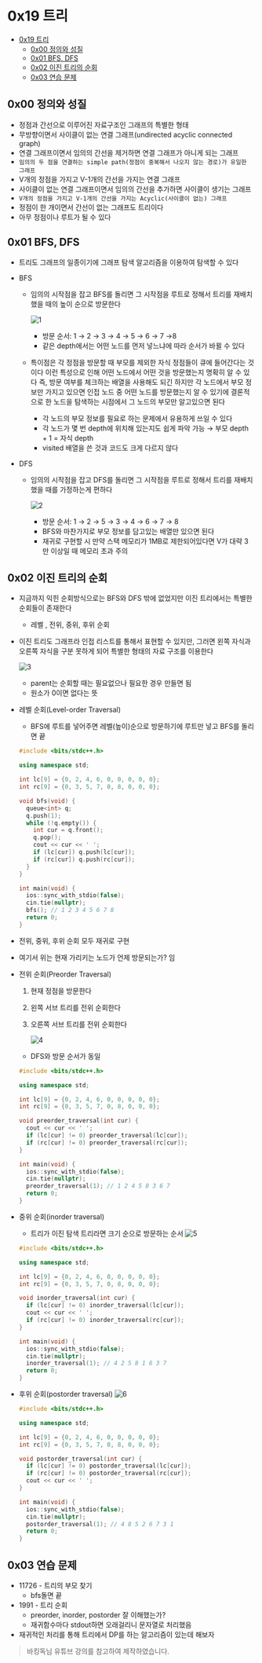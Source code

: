 # 0x19 트리

<!--ts-->

- [0x19 트리](#0x19-트리)
  - [0x00 정의와 성질](#0x00-정의와-성질)
  - [0x01 BFS, DFS](#0x01-bfs-dfs)
  - [0x02 이진 트리의 순회](#0x02-이진-트리의-순회)
  - [0x03 연습 문제](#0x03-연습-문제)

<!-- Created by https://github.com/ekalinin/github-markdown-toc -->
<!-- Added by: sungminyou, at: 2022년 7월 19일 화요일 13시 05분 34초 KST -->

<!--te-->

## 0x00 정의와 성질

- 정점과 간선으로 이루어진 자료구조인 그래프의 특별한 형태
- 무방향이면서 사이클이 없는 연결 그래프(undirected acyclic connected graph)
- 연결 그래프이면서 임의의 간선을 제거하면 연결 그래프가 아니게 되는 그래프
- `임의의 두 점을 연결하는 simple path(정점이 중복해서 나오지 않는 경로)가 유일한 그래프`
- V개의 정점을 가지고 V-1개의 간선을 가지는 연결 그래프
- 사이클이 없는 연결 그래프이면서 임의의 간선을 추가하면 사이클이 생기는 그래프
- `V개의 정점을 가지고 V-1개의 간선을 가지는 Acyclic(사이클이 없는) 그래프`
- 정점이 한 개이면서 간선이 없는 그래프도 트리이다
- 아무 정점이나 루트가 될 수 있다

## 0x01 BFS, DFS

- 트리도 그래프의 일종이기에 그래프 탐색 알고리즘을 이용하여 탐색할 수 있다
- BFS

  - 임의의 시작점을 잡고 BFS를 돌리면 그 시작점을 루트로 정해서 트리를 재배치했을 때의 높이 순으로 방문한다

    ![1](https://user-images.githubusercontent.com/48282185/179662440-3a9a13ca-2c0c-4723-9bbd-284c0f97f69a.png)

    - 방문 순서: 1 → 2 → 3 → 4 → 5 → 6 → 7 →8
    - 같은 depth에서는 어떤 노드를 먼저 넣느냐에 따라 순서가 바뀔 수 있다

  - 특이점은 각 정점을 방문할 때 부모를 제외한 자식 정점들이 큐에 들어간다는 것이다 이런 특성으로 인해 어떤 노드에서 어떤 것을 방문했는지 명확히 알 수 있다 즉, 방문 여부를 체크하는 배열을 사용해도 되긴 하지만 각 노드에서 부모 정보만 가지고 있으면 인접 노드 중 어떤 노드를 방문했는지 알 수 있기에 결론적으로 한 노드을 탐색하는 시점에서 그 노드의 부모만 알고있으면 된다
    - 각 노드의 부모 정보를 필요로 하는 문제에서 유용하게 쓰일 수 있다
    - 각 노드가 몇 번 depth에 위치해 있는지도 쉽게 파악 가능 → 부모 depth + 1 = 자식 depth
    - visited 배열을 쓴 것과 코드도 크게 다르지 않다

- DFS

  - 임의의 시작점을 잡고 DFS를 돌리면 그 시작점을 루트로 정해서 트리를 재배치했을 때를 가정하는게 편하다

    ![2](https://user-images.githubusercontent.com/48282185/179662439-fc106df1-9bfd-4f1f-88ef-2efcbe5f5ba4.png)

    - 방문 순서: 1 → 2 → 5 → 3 → 4 → 6 → 7 → 8
    - BFS와 마찬가지로 부모 정보를 담고있는 배열만 있으면 된다
    - 재귀로 구현할 시 만약 스택 메모리가 1MB로 제한되어있다면 V가 대략 3만 이상일 때 메모리 초과 주의

## 0x02 이진 트리의 순회

- 지금까지 익힌 순회방식으로는 BFS와 DFS 밖에 없었지만 이진 트리에서는 특별한 순회들이 존재한다
  - 레벨 , 전위, 중위, 후위 순회
- 이진 트리도 그래프라 인접 리스트를 통해서 표현할 수 있지만, 그러면 왼쪽 자식과 오른쪽 자식을 구분 못하게 되어 특별한 형태의 자료 구조를 이용한다

  ![3](https://user-images.githubusercontent.com/48282185/179662438-48e98a9d-3283-4768-97b5-244981877dfd.png)

  - parent는 순회할 때는 필요없으나 필요한 경우 만들면 됨
  - 원소가 0이면 없다는 뜻

- 레벨 순회(Level-order Traversal)

  - BFS에 루트를 넣어주면 레벨(높이)순으로 방문하기에 루트만 넣고 BFS를 돌리면 끝

  ```cpp
  #include <bits/stdc++.h>

  using namespace std;

  int lc[9] = {0, 2, 4, 6, 0, 0, 0, 0, 0};
  int rc[9] = {0, 3, 5, 7, 0, 8, 0, 0, 0};

  void bfs(void) {
    queue<int> q;
    q.push(1);
    while (!q.empty()) {
      int cur = q.front();
      q.pop();
      cout << cur << ' ';
      if (lc[cur]) q.push(lc[cur]);
      if (rc[cur]) q.push(rc[cur]);
    }
  }

  int main(void) {
    ios::sync_with_stdio(false);
    cin.tie(nullptr);
    bfs(); // 1 2 3 4 5 6 7 8
    return 0;
  }
  ```

- 전위, 중위, 후위 순회 모두 재귀로 구현

- 여기서 위는 현재 가리키는 노드가 언제 방문되는가? 임
- 전위 순회(Preorder Traversal)

  1. 현재 정점을 방문한다
  2. 왼쪽 서브 트리를 전위 순회한다
  3. 오른쪽 서브 트리를 전위 순회한다

     ![4](https://user-images.githubusercontent.com/48282185/179662434-f904551c-f5d7-40a6-a9b2-815028b2f1d4.png)

  - DFS와 방문 순서가 동일

  ```cpp
  #include <bits/stdc++.h>

  using namespace std;

  int lc[9] = {0, 2, 4, 6, 0, 0, 0, 0, 0};
  int rc[9] = {0, 3, 5, 7, 0, 8, 0, 0, 0};

  void preorder_traversal(int cur) {
    cout << cur << ' ';
    if (lc[cur] != 0) preorder_traversal(lc[cur]);
    if (rc[cur] != 0) preorder_traversal(rc[cur]);
  }

  int main(void) {
    ios::sync_with_stdio(false);
    cin.tie(nullptr);
    preorder_traversal(1); // 1 2 4 5 8 3 6 7
    return 0;
  }
  ```

- 중위 순회(inorder traversal)

  - 트리가 이진 탐색 트리라면 크기 순으로 방문하는 순서
    ![5](https://user-images.githubusercontent.com/48282185/179662432-3009453b-14d8-4320-b74a-c99ee4fdaadb.png)

  ```cpp
  #include <bits/stdc++.h>

  using namespace std;

  int lc[9] = {0, 2, 4, 6, 0, 0, 0, 0, 0};
  int rc[9] = {0, 3, 5, 7, 0, 8, 0, 0, 0};

  void inorder_traversal(int cur) {
    if (lc[cur] != 0) inorder_traversal(lc[cur]);
    cout << cur << ' ';
    if (rc[cur] != 0) inorder_traversal(rc[cur]);
  }

  int main(void) {
    ios::sync_with_stdio(false);
    cin.tie(nullptr);
    inorder_traversal(1); // 4 2 5 8 1 6 3 7
    return 0;
  }
  ```

- 후위 순회(postorder traversal)
  ![6](https://user-images.githubusercontent.com/48282185/179662419-1d8f9f43-21b0-4477-8f99-3dd33948d484.png)

  ```cpp
  #include <bits/stdc++.h>

  using namespace std;

  int lc[9] = {0, 2, 4, 6, 0, 0, 0, 0, 0};
  int rc[9] = {0, 3, 5, 7, 0, 8, 0, 0, 0};

  void postorder_traversal(int cur) {
    if (lc[cur] != 0) postorder_traversal(lc[cur]);
    if (rc[cur] != 0) postorder_traversal(rc[cur]);
    cout << cur << ' ';
  }

  int main(void) {
    ios::sync_with_stdio(false);
    cin.tie(nullptr);
    postorder_traversal(1); // 4 8 5 2 6 7 3 1
    return 0;
  }
  ```

## 0x03 연습 문제

- 11726 - 트리의 부모 찾기
  - bfs돌면 끝
- 1991 - 트리 순회
  - preorder, inorder, postorder 잘 이해했는가?
  - 재귀함수마다 stdout하면 오래걸리니 문자열로 처리했음
- 재귀적인 처리를 통해 트리에서 DP를 하는 알고리즘이 있는데 해보자

> 바킹독님 유튜브 강의를 참고하여 제작하였습니다.
